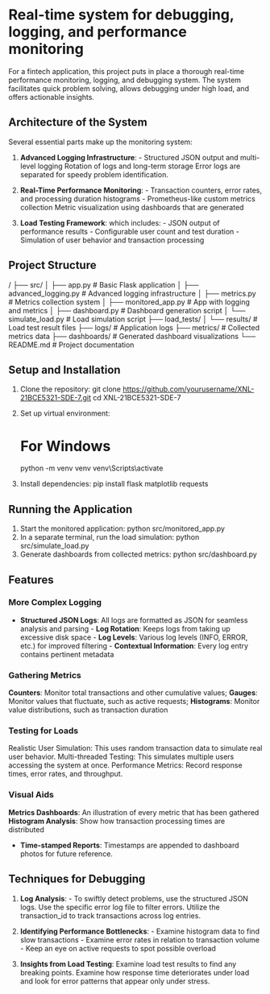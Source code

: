 # Real-time system for debugging, logging, and performance monitoring

   For a fintech application, this project puts in place a thorough real-time performance monitoring, logging, and debugging system. The system facilitates quick problem solving, allows debugging under high load, and offers actionable insights.

   ## Architecture of the System

   Several essential parts make up the monitoring system:

   1. **Advanced Logging Infrastructure**: - Structured JSON output and multi-level logging
      Rotation of logs and long-term storage
      Error logs are separated for speedy problem identification.

  2. **Real-Time Performance Monitoring**:   - Transaction counters, error rates, and processing duration histograms - Prometheus-like custom metrics collection
      Metric visualization using dashboards that are generated

3. **Load Testing Framework**: which includes: - JSON output of performance results - Configurable user count and test duration - Simulation of user behavior and transaction processing

## Project Structure
   /
   ├── src/
   │   ├── app.py                    # Basic Flask application
   │   ├── advanced_logging.py       # Advanced logging infrastructure
   │   ├── metrics.py                # Metrics collection system
   │   ├── monitored_app.py          # App with logging and metrics
   │   ├── dashboard.py              # Dashboard generation script
   │   └── simulate_load.py          # Load simulation script
   ├── load_tests/
   │   └── results/                  # Load test result files
   ├── logs/                         # Application logs
   ├── metrics/                      # Collected metrics data
   ├── dashboards/                   # Generated dashboard visualizations
   └── README.md                     # Project documentation

## Setup and Installation

   1. Clone the repository:
      git clone https://github.com/yourusername/XNL-21BCE5321-SDE-7.git
      cd XNL-21BCE5321-SDE-7
   2. Set up virtual environment:
      # For Windows
      python -m venv venv
      venv\Scripts\activate

 3. Install dependencies:
      pip install flask matplotlib requests
   ## Running the Application

   1. Start the monitored application:
      python src/monitored_app.py
   2. In a separate terminal, run the load simulation:
      python src/simulate_load.py
   3. Generate dashboards from collected metrics:
      python src/dashboard.py


## Features

   ### More Complex Logging

   - **Structured JSON Logs**: All logs are formatted as JSON for seamless analysis and parsing - **Log Rotation**: Keeps logs from taking up excessive disk space - **Log Levels**: Various log levels (INFO, ERROR, etc.) for improved filtering - **Contextual Information**: Every log entry contains pertinent metadata

   ### Gathering Metrics

   **Counters**: Monitor total transactions and other cumulative values; **Gauges**: Monitor values that fluctuate, such as active requests; **Histograms**: Monitor value distributions, such as transaction duration

   ### Testing for Loads

   Realistic User Simulation: This uses random transaction data to simulate real user behavior. Multi-threaded Testing: This simulates multiple users accessing the system at once. Performance Metrics: Record response times, error rates, and throughput.

### Visual Aids

   **Metrics Dashboards**: An illustration of every metric that has been gathered
   **Histogram Analysis**: Show how transaction processing times are distributed

   - **Time-stamped Reports**: Timestamps are appended to dashboard photos for future reference.

   ## Techniques for Debugging

   1. **Log Analysis**: - To swiftly detect problems, use the structured JSON logs.
      Use the specific error log file to filter errors.
      Utilize the transaction_id to track transactions across log entries.

   2. **Identifying Performance Bottlenecks**: - Examine histogram data to find slow transactions - Examine error rates in relation to transaction volume - Keep an eye on active requests to spot possible overload

   3. **Insights from Load Testing**: Examine load test results to find any breaking points.
      Examine how response time deteriorates under load and look for error patterns that appear only under stress.


